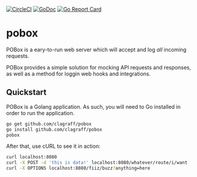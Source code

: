 [![CircleCI](https://circleci.com/gh/clagraff/pobox.svg?style=svg)](https://circleci.com/gh/clagraff/pobox)
[![GoDoc](https://godoc.org/github.com/clagraff/pobox?status.svg)](https://godoc.org/github.com/clagraff/pobox)
[![Go Report Card](http://goreportcard.com/badge/clagraff/pobox)](http://goreportcard.com/report/clagraff/pobox)

# pobox
POBox is a eary-to-run web server which will accept and log _all_ incoming
requests.

POBox provides a simple solution for mocking API requests and responses, as well
as a method for loggin web hooks and integrations.

## Quickstart
POBox is a Golang application. As such, you will need to Go installed in order
to run the application. 

```bash
go get github.com/clagraff/pobox
go install github.com/clagraff/pobox
pobox
```

After that, use cURL to see it in action:
```bash
curl localhost:8080
curl -X POST -d 'this is data!' localhost:8080/whatever/route/i/want
curl -X OPTIONS localhost:8080/fiiz/buzz?anything=here
```

